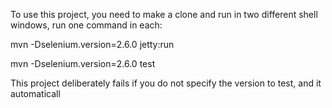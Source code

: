 To use this project, you need to make a clone and run in two different shell windows, run one command in each:

mvn -Dselenium.version=2.6.0 jetty:run

mvn -Dselenium.version=2.6.0 test

This project deliberately fails if you do not specify the version to test, and it automaticall